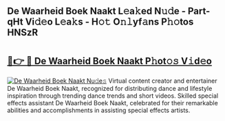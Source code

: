 ## De Waarheid Boek Naakt L𝚎a𝚔ed N𝚞𝚍e - Part-qHt Vi𝚍𝚎o L𝚎a𝚔s - H𝚘𝚝 O𝚗𝚕yf𝚊ns P𝚑𝚘tos HNSzR

# <h2><a href="http://kf40223.oniu.top/?m=De+Waarheid+Boek+Naakt">🔗👉 🔴 De Waarheid Boek Naakt P𝚑ot𝚘𝚜 V𝚒d𝚎o</a></h2>

[![De Waarheid Boek Naakt Nu𝚍e𝚜](https://i.imgur.com/0qMVB7G.gif)](http://kf40223.oniu.top/?m=De+Waarheid+Boek+Naakt)
Virtual content creator and entertainer De Waarheid Boek Naakt, recognized for distributing dance and lifestyle inspiration through trending dance trends and short videos. Skilled special effects assistant De Waarheid Boek Naakt, celebrated for their remarkable abilities and accomplishments in assisting special effects artists.  
